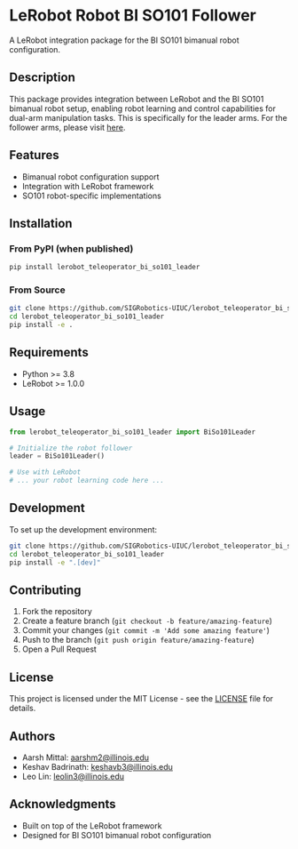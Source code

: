 # LeRobot Robot BI SO101 Follower

A LeRobot integration package for the BI SO101 bimanual robot configuration.

## Description

This package provides integration between LeRobot and the BI SO101 bimanual robot setup, enabling robot learning and control capabilities for dual-arm manipulation tasks. This is specifically for the leader arms. For the follower arms, please visit [here](https://pypi.org/project/lerobot-robot-bi-so101-follower/).

## Features

- Bimanual robot configuration support
- Integration with LeRobot framework
- SO101 robot-specific implementations

## Installation

### From PyPI (when published)

```bash
pip install lerobot_teleoperator_bi_so101_leader
```

### From Source

```bash
git clone https://github.com/SIGRobotics-UIUC/lerobot_teleoperator_bi_so101_leader.git
cd lerobot_teleoperator_bi_so101_leader
pip install -e .
```

## Requirements

- Python >= 3.8
- LeRobot >= 1.0.0

## Usage

```python
from lerobot_teleoperator_bi_so101_leader import BiSo101Leader

# Initialize the robot follower
leader = BiSo101Leader()

# Use with LeRobot
# ... your robot learning code here ...
```

## Development

To set up the development environment:

```bash
git clone https://github.com/SIGRobotics-UIUC/lerobot_teleoperator_bi_so101_leader.git
cd lerobot_teleoperator_bi_so101_leader
pip install -e ".[dev]"
```

## Contributing

1. Fork the repository
2. Create a feature branch (`git checkout -b feature/amazing-feature`)
3. Commit your changes (`git commit -m 'Add some amazing feature'`)
4. Push to the branch (`git push origin feature/amazing-feature`)
5. Open a Pull Request

## License

This project is licensed under the MIT License - see the [LICENSE](LICENSE) file for details.

## Authors

- Aarsh Mittal: aarshm2@illinois.edu
- Keshav Badrinath: keshavb3@illinois.edu
- Leo Lin: leolin3@illinois.edu

## Acknowledgments

- Built on top of the LeRobot framework
- Designed for BI SO101 bimanual robot configuration
